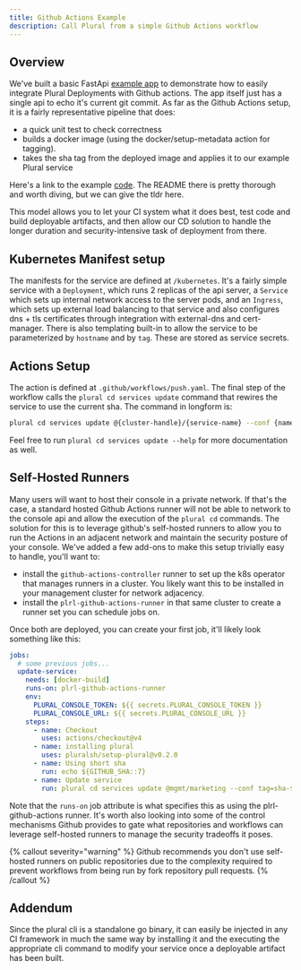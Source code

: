 ```yaml
---
title: Github Actions Example
description: Call Plural from a simple Github Actions workflow
---
```


## Overview

We've built a basic FastApi [example app](https://github.com/pluralsh/plrl-cd-demo) to demonstrate how to easily integrate Plural Deployments with Github actions. The app itself just has a single api to echo it's current git commit. As far as the Github Actions setup, it is a fairly representative pipeline that does:

- a quick unit test to check correctness
- builds a docker image (using the docker/setup-metadata action for tagging).
- takes the sha tag from the deployed image and applies it to our example Plural service

Here's a link to the example [code](https://github.com/pluralsh/plrl-cd-demo). The README there is pretty thorough and worth diving, but we can give the tldr here.

This model allows you to let your CI system what it does best, test code and build deployable artifacts, and then allow our CD solution to handle the longer duration and security-intensive task of deployment from there.

## Kubernetes Manifest setup

The manifests for the service are defined at `/kubernetes`. It's a fairly simple service with a `Deployment`, which runs 2 replicas of the api server, a `Service` which sets up internal network access to the server pods, and an `Ingress`, which sets up external load balancing to that service and also configures dns + tls certificates through integration with external-dns and cert-manager. There is also templating built-in to allow the service to be parameterized by `hostname` and by `tag`. These are stored as service secrets.

## Actions Setup

The action is defined at `.github/workflows/push.yaml`. The final step of the workflow calls the `plural cd services update` command that rewires the service to use the current sha. The command in longform is:

```sh
plural cd services update @{cluster-handle}/{service-name} --conf {name}={value} --conf {name2}={value2} ...
```

Feel free to run `plural cd services update --help` for more documentation as well.

## Self-Hosted Runners

Many users will want to host their console in a private network. If that's the case, a standard hosted Github Actions runner will not be able to network to the console api and allow the execution of the `plural cd` commands. The solution for this is to leverage github's self-hosted runners to allow you to run the Actions in an adjacent network and maintain the security posture of your console. We've added a few add-ons to make this setup trivially easy to handle, you'll want to:

- install the `github-actions-controller` runner to set up the k8s operator that manages runners in a cluster. You likely want this to be installed in your management cluster for network adjacency.
- install the `plrl-github-actions-runner` in that same cluster to create a runner set you can schedule jobs on.

Once both are deployed, you can create your first job, it'll likely look something like this:

```yaml
jobs:
  # some previous jobs...
  update-service:
    needs: [docker-build]
    runs-on: plrl-github-actions-runner
    env:
      PLURAL_CONSOLE_TOKEN: ${{ secrets.PLURAL_CONSOLE_TOKEN }}
      PLURAL_CONSOLE_URL: ${{ secrets.PLURAL_CONSOLE_URL }}
    steps:
      - name: Checkout
        uses: actions/checkout@v4
      - name: installing plural
        uses: pluralsh/setup-plural@v0.2.0
      - name: Using short sha
        run: echo ${GITHUB_SHA::7}
      - name: Update service
        run: plural cd services update @mgmt/marketing --conf tag=sha-${GITHUB_SHA::7}
```

Note that the `runs-on` job attribute is what specifies this as using the plrl-github-actions runner. It's worth also looking into some of the control mechanisms Github provides to gate what repositories and workflows can leverage self-hosted runners to manage the security tradeoffs it poses.

{% callout severity="warning" %}
Github recommends you don't use self-hosted runners on public repositories due to the complexity required to prevent workflows from being run by fork repository pull requests.
{% /callout %}

## Addendum

Since the plural cli is a standalone go binary, it can easily be injected in any CI framework in much the same way by installing it and the executing the appropriate cli command to modify your service once a deployable artifact has been built.
